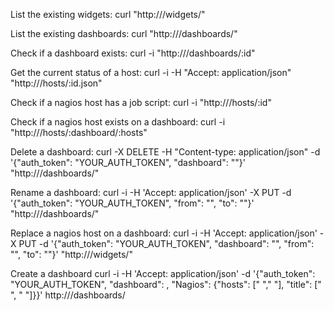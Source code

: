 List the existing widgets:
curl "http://<hostname>/widgets/"

List the existing dashboards:
curl "http://<hostname>/dashboards/"

Check if a dashboard exists:
curl -i "http://<hostname>/dashboards/:id"

Get the current status of a host:
curl -i -H "Accept: application/json" "http://<hostname>/hosts/:id.json"

Check if a nagios host has a job script:
curl -i "http://<hostname>/hosts/:id"

Check if a nagios host exists on a dashboard:
curl -i "http://<hostname>/hosts/:dashboard/:hosts"

Delete a dashboard:
curl -X DELETE -H "Content-type: application/json" -d '{"auth_token": "YOUR_AUTH_TOKEN", "dashboard": ""}' "http://<hostname>/dashboards/"

Rename a dashboard:
curl -i -H 'Accept: application/json' -X PUT -d '{"auth_token": "YOUR_AUTH_TOKEN", "from": "", "to": ""}' "http://<hostname>/dashboards/"

Replace a nagios host on a dashboard:
curl -i -H 'Accept: application/json' -X PUT -d '{"auth_token": "YOUR_AUTH_TOKEN", "dashboard": "", "from": "", "to": ""}' "http://<hostname>/widgets/"

Create a dashboard
curl -i -H 'Accept: application/json' -d '{"auth_token": "YOUR_AUTH_TOKEN", "dashboard": , "Nagios": {"hosts": [" "," "], "title": [" ", " "]}}' http://<hostname>/dashboards/

